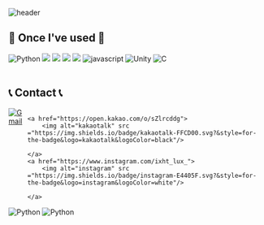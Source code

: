 ![header](https://capsule-render.vercel.app/api?type=waving&color=gradient&customColorList=24&height=300&section=header&text=Gwangik's%20GitHub&fontSize=90)

    
## 🔨 Once I've used 🔨
<div style="display:flex; flex-direction:column; align-items:flex-start;">
    <div>
        <img alt="Python" src ="https://img.shields.io/badge/PYTHON-3776AB.svg?&style=for-the-badge&logo=python&logoColor=white"/>
        <img src="https://img.shields.io/badge/Java-007396?style=for-the-badge&logo=Java&logoColor=white">  
        <img src="https://img.shields.io/badge/mysql-4479A1?style=for-the-badge&logo=mysql&logoColor=white"> 
        <img src="https://img.shields.io/badge/linux-FCC624?style=for-the-badge&logo=linux&logoColor=black"> 
        <img src="https://img.shields.io/badge/Amazon AWS-232F3E?style=for-the-badge&logo=amazon aws&logoColor=white"> 
        <img alt="javascript" src ="https://img.shields.io/badge/javascript-F7DF1E.svg?&style=for-the-badge&logo=javascript&logoColor=black"/>
        <img alt="Unity" src ="https://img.shields.io/badge/Unity-FFFFFF.svg?&style=for-the-badge&logo=Unity&logoColor=black"/>
        <img alt="C" src ="https://img.shields.io/badge/C-A8B9CC.svg?&style=for-the-badge&logo=C&logoColor=black"/>

</div><br>
</div>

## 📞 Contact 📞
<div style="display:flex; flex-direction:row;">
    <a href="mailto:david5432@hanyang.ac.kr">
        <img alt="Gmail" src ="https://img.shields.io/badge/gmail-EA4335.svg?&style=for-the-badge&logo=gmail&logoColor=white"/>
    </a>
    
    <a href="https://open.kakao.com/o/sZlrcddg">
        <img alt="kakaotalk" src ="https://img.shields.io/badge/kakaotalk-FFCD00.svg?&style=for-the-badge&logo=kakaotalk&logoColor=black"/>

    </a>
    <a href="https://www.instagram.com/ixht_lux_">
        <img alt="instagram" src ="https://img.shields.io/badge/instagram-E4405F.svg?&style=for-the-badge&logo=instagram&logoColor=white"/>

    </a>
    

</div>

<img alt="Python" src ="https://img.shields.io/badge/PYTHON-3776AB.svg?&style=for-the-badge&logo=python&logoColor=white"/>

<img alt="Python" src ="https://img.shields.io/badge/기술명-원하는색상코드.svg?&style=for-the-badge&logo=로고명&logoColor=로고색상"/>
